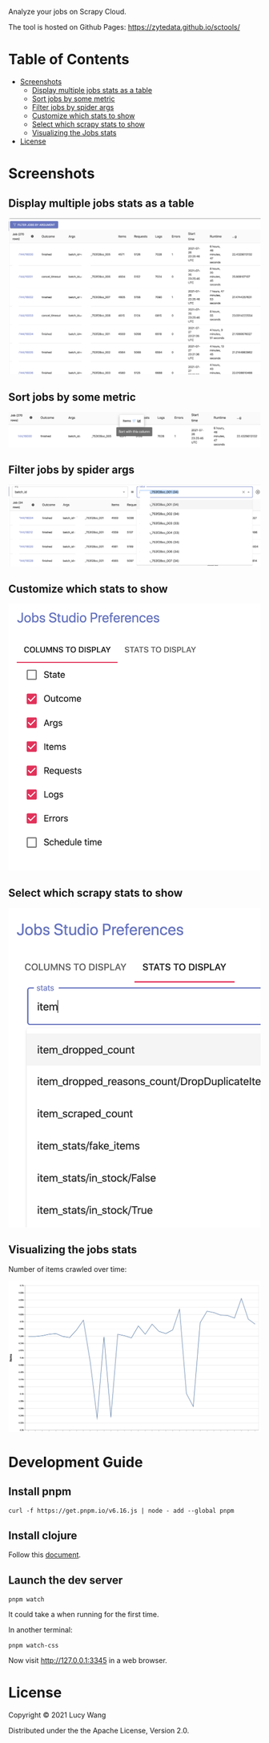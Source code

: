 Analyze your jobs on Scrapy Cloud.

The tool is hosted on Github Pages: https://zytedata.github.io/sctools/

Table of Contents
=================

* [Screenshots](#screenshots)
   * [Display multiple jobs stats as a table](#display-multiple-jobs-stats-as-a-table)
   * [Sort jobs by some metric](#sort-jobs-by-some-metric)
   * [Filter jobs by spider args](#filter-jobs-by-spider-args)
   * [Customize which stats to show](#customize-which-stats-to-show)
   * [Select which scrapy stats to show](#select-which-scrapy-stats-to-show)
   * [Visualizing the Jobs stats](#visualizing-the-jobs-stats)
* [License](#license)

# Screenshots

## Display multiple jobs stats as a table

![Job Stats Table](screenshots/table.png)

## Sort jobs by some metric

![Sorting](screenshots/sort.png)

## Filter jobs by spider args

![Filtering](screenshots/filter.png)

## Customize which stats to show

![Customize](screenshots/customize.png)


## Select which scrapy stats to show

![Stats](screenshots/stats.png)


## Visualizing the jobs stats

Number of items crawled over time:

![Crawled Items Chart](screenshots/chart.png)

# Development Guide

## Install pnpm

```
curl -f https://get.pnpm.io/v6.16.js | node - add --global pnpm
```

## Install clojure

Follow this [document](https://clojure.org/guides/getting_started#_clojure_installer_and_cli_tools).

## Launch the dev server

```
pnpm watch
```

It could take a when running for the first time.

In another terminal:

```
pnpm watch-css
```

Now visit http://127.0.0.1:3345 in a web browser.


# License

Copyright © 2021 Lucy Wang

Distributed under the the Apache License, Version 2.0.
